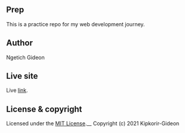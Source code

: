 ## Prep
This is a practice repo for my web development journey.

## Author
Ngetich Gideon

## Live site
Live [link](https://kipkorir-gideon.github.io/Prep/).

## License & copyright
Licensed under the [MIT License](LICENSE).__
Copyright (c) 2021 Kipkorir-Gideon
